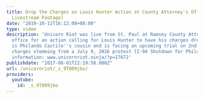 ```yaml
---
title: Drop the Charges on Louis Hunter Action at County Attorney's Office (7/28/17
  Livestream Footage)
date: "2019-10-11T16:12:08+08:00"
type: video
description: 'Unicorn Riot was live from St. Paul at Ramsey County Attorney John Choi''s
  office for an action calling for Louis Hunter to have his charges dropped. Louis
  is Philando Castile''s cousin and is facing an upcoming trial on 2nd degree riot
  charges stemming from a July 9, 2016 protest [I-94 Shutdown for Philando]. For further
  information: www.unicornriot.ninja/?p=17672'
publishdate: "2017-08-01T22:19:58.000Z"
url: /unicornriot/_s_9T009jbo/
providers:
  youtube:
    id: _s_9T009jbo
---
```

